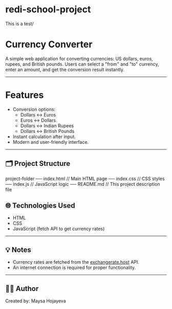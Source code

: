 # redi-school-project

This is a test/

#  Currency Converter

A simple web application for converting currencies: US dollars, euros, rupees, and British pounds. Users can select a "from" and "to" currency, enter an amount, and get the conversion result instantly.

---

# Features

- Conversion options:
  - Dollars ↔️ Euros
  - Euros ↔️ Dollars
  - Dollars ↔️ Indian Rupees
  - Dollars ↔️ British Pounds
- Instant calculation after input.
- Modern and user-friendly interface.

---

## 🗂️ Project Structure


  project-folder
   ── index.html // Main HTML page
   ── index.css // CSS styles
   ── index.js // JavaScript logic
   ── README.md // This project description file




## 🌐 Technologies Used

- HTML
- CSS
- JavaScript (fetch API to get currency rates)

---

## 💡 Notes

- Currency rates are fetched from the [exchangerate.host](https://exchangerate.host) API.
- An internet connection is required for proper functionality.

---

## 👩‍💻 Author

Created by: Maysa Hojayeva
